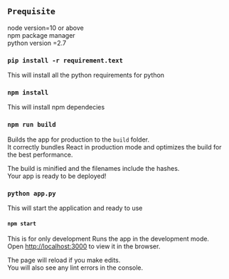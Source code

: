 

## `Prequisite`

node version=10 or above <br />
npm package manager <br />
python version =2.7


### `pip install -r requirement.text `
This will install all the python requirements for python

### `npm install `
This will install npm dependecies


### `npm run build`

Builds the app for production to the `build` folder.<br />
It correctly bundles React in production mode and optimizes the build for the best performance.

The build is minified and the filenames include the hashes.<br />
Your app is ready to be deployed!



### `python app.py`
This will start the application and ready to use


#### `npm start`
This is for only development
Runs the app in the development mode.<br />
Open [http://localhost:3000](http://localhost:3000) to view it in the browser.

The page will reload if you make edits.<br />
You will also see any lint errors in the console.

